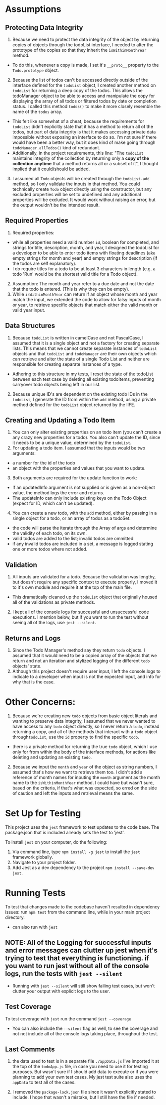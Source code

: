 # Assumptions
## Protecting Data Integrity
1. Because we need to protect the data integrity of the object by returning copies of objects through the todoList interface, I needed to alter the prototype of the copies so that they inherit the `isWithinMonthYear` method.
  - To do this, whenever a copy is made, I set it's `__proto__` property to the `Todo.prototype` object.
2. Because the list of todos can't be accessed directly outside of the interface defined for the `todoList` object, I created another method on `todoList` for returning a deep copy of the todos. This allows the todoManager object to be able to access and manipulate the copy for displaying the array of all todos or filtered todos by date or completion status. I called this method `todos()` to make it more closely resemble the name of the `todos` array.
  - This felt like somewhat of a cheat, because the requirements for `todoList` didn't explicitly state that it has a method to return all of the todos, but part of data integrity is that it makes accessing private data impossible without exposing an interface to do so. I'm not sure if there would have been a better way, but it does kind of make going through `todoManager.allTodos()` kind of redundant.
  - Additionally, in the project requirements, this line: "The `todoList` maintains integrity of the collection by returning only a **copy of the collection anytime** that a method returns all or a subset of it", I thought implied that it could/should be added.
3. I assumed all `Todo` objects will be created through the `todoList.add` method, so I only validate the inputs in that method. You could technically create `Todo` object directly using the constructor, but any excluded properties will be set to undefined and any additional properties will be excluded. It would work without raising an error, but the output wouldn't be the intended result.

## Required Properties
1. Required properties:
  - while all properties need a valid number `id`, boolean for completed, and strings for title, description, month, and year, I designed the todoList for a developer to be able to enter todo items with floating deadlines (aka empty strings for month and year) and empty strings for description (if the todos are self explanatory).
  - I do require titles for a todo to be at least 3 characters in length (e.g. a todo 'Run' would be the shortest valid title for a Todo object).
2. Assumption: The month and year refer to a due date and not the date that the todo is entered. (This is why they can be empty).
3. While `isWithinMonthYear` can return if an object whose month and year match the input, we extended the code to allow for falsy inputs of month or year, to retrieve specific objects that match either the valid month or valid year input.

## Data Structures
1. Because `todoList` is written in camelCase and not PascalCase, I assumed that it is a single object and not a factory for creating separate lists. This means that we cannot create separate instances of `todoList` objects and that `todoList` and `todoManager` are their own objects which can retrieve and alter the state of a single Todo List and neither are responsible for creating separate instances of a type.
  - Adhering to this structure in my tests, I reset the state of the todoList between each test case by deleting all existing todoItems, preventing carryover todo objects being left in our list.
2. Because unique ID's are dependent on the existing todo IDs in the `todoList`, I generate the ID from within the `add` method, using a private method defined for the `todoList` object returned by the IIFE.

## Creating and Updating a Todo Item
1. You can only alter existing properties on an todo item (you can't create a any crazy new properties for a todo). You also can't update the ID, since it needs to be a unique value, determined by the `todoList`.
2. For updating a todo item. I assumed that the inputs would be two arguments:
  - a number for the id of the todo
  - an object with the properties and values that you want to update.
3. Both arguments are required for the update function to work:
  - If an updatedInfo argument is not supplied or is given as a non-object value, the method logs the error and returns.
  - The updateInfo can only include existing keys on the Todo Object (expect for ID, which can't be updated).
4. You can create a new todo, with the `add` method, either by passing in a single object for a todo, or an array of todos as a todoSet.
  - the code will parse the iterate through the Array of args and determine the validity of each todo, on its own.
  - valid todos are added to the list; invalid todos are ommitted
  - if any invalid todos are included in a set, a message is logged stating one or more todos where not added.

## Validation
1. All inputs are validated for a todo. Because the validation was lengthy, but doesn't require any specific context to execute properly, I moved it to it's own module and require it at the top of the main file.
  - This dramatically cleaned up the `todoList` object that originally housed all of the validations as private methods.
2. I kept all of the console logs for successful and unsuccessful code executions. I mention below, but if you want to run the test without seeing all of the logs, use `jest --silent`.

## Returns and Logs
1. Since the Todo Manager's method say they return `todo` objects. I assumed that it would need to be a copied array of the objects that we return and not an iteration and stylized logging of the different `todo` objects' state.
2. Although this project doesn't require user input, I left the console.logs to indicate to a developer when input is not the expected input, and info for why that is the case.


# Other Concerns:
1. Because we're creating new `todo` objects from basic object literals and wanting to preserve data integrity, I assumed that we never wanted to have access to any `todo` object directly, so I never return a `todo`, instead returning a copy, and all of the methods that interact with a `todo` object through`todoList`, use the `id` property to find the specific `todo`.
  - there is a private method for returning the true `todo` object, which I use only for from within the body of the interface methods, for actions like deleting and updating an existing `todo`.
2. Because we input the `month` and `year` of the object as string numbers, I assumed that's how we want to retrieve them too. I didn't add a reference of month names for inputing the `month` argument as the month name to the `isWithinMonthYear` method. I could have but wasn't sure, based on the criteria, if that's what was expected, so erred on the side of caution and left the inputs and retrieval means the same.

# Set Up for Testing
This project uses the `jest` framework to test updates to the code base.
The package.json that is included already sets the test to 'jest'.

To install `jest` on your computer, do the following:

1. Via command line, type `npm install -g jest` to install the `jest` framework globally.
2. Navigate to your project folder.
3. Add Jest as a dev dependency to the project `npm install --save-dev jest`.

# Running Tests
To test that changes made to the codebase haven't resulted in dependency issues:
run `npm test` from the command line, while in your main project directory.
- can also run with `jest`

## NOTE: All of the Logging for successful inputs and error messages can clutter up jest when it's trying to test that everything is functioning. if you want to run jest without all of the console logs, run the tests with `jest --silent`
 - Running with `jest --silent` will still show failing test cases, but won't clutter your output with explicit logs to the user.

## Test Coverage
To test coverage with `jest` run the command `jest --coverage`
  - You can also include the `--silent` flag as well, to see the coverage and not not include all of the console logs taking place, throughout the test.

## Last Comments
1. the data used to test is in a separate file `./appData.js` I've imported it at the top of the `todoApp.js` file, in case you need to use it for testing purposes. But wasn't sure if I should add data to execute or if you were planning to add your own test cases. My jest test suite also uses the `appData` to test all of the cases.

2. I removed the `package-lock.json` file since it wasn't explicitly stated to include. I hope that wasn't a mistake, but I still have the file if needed.